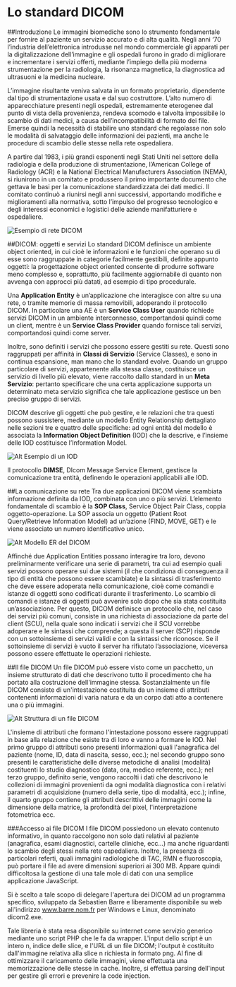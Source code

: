 Lo standard DICOM
=================

##Introduzione
Le immagini biomediche sono lo strumento fondamentale per fornire al paziente un servizio accurato e di alta qualità.  Negli anni ‘70 l’industria dell’elettronica introdusse nel mondo commerciale gli apparati per la digitalizzazione dell’immagine e gli ospedali furono in grado di migliorare e incrementare i servizi offerti, mediante l’impiego della più moderna strumentazione per la radiologia, la risonanza magnetica, la diagnostica ad ultrasuoni e la medicina nucleare.

L’immagine risultante veniva salvata in un formato proprietario, dipendente dal tipo di strumentazione usata e dal suo costruttore. L’alto numero di apparecchiature presenti negli ospedali, estremamente eterogenee dal punto di vista della provenienza, rendeva scomodo e talvolta impossibile lo scambio di dati medici, a causa dell’incompatibilità di formato dei file. Emerse quindi la necessità di stabilire uno standard che regolasse non solo le modalità di salvataggio delle informazioni dei pazienti, ma anche le procedure di scambio delle stesse nella rete ospedaliera.

A partire dal 1983, i più grandi esponenti negli Stati Uniti nel settore della radiologia e della produzione di strumentazione, l’American College of Radiology (ACR) e la National Electrical Manufacturers Association (NEMA), si riunirono in un comitato e produssero il primo importante documento che gettava le basi per la comunicazione standardizzata dei dati medici. Il comitato continuò a riunirsi negli anni successivi, apportando modifiche e miglioramenti alla normativa, sotto l’impulso del progresso tecnologico e degli interessi economici e logistici delle aziende manifatturiere e ospedaliere.

![Esempio di rete DICOM](http://www.trophos.org/wp-content/uploads/2011/04/retedicom.png "Esempio di rete DICOM")


##DICOM: oggetti e servizi
Lo standard DICOM definisce un ambiente object oriented, in cui cioè le informazioni e le funzioni che operano su di esse sono raggruppate in categorie facilmente gestibili, definite appunto oggetti: la progettazione object oriented consente di produrre software meno complesso e, soprattutto, più facilmente aggiornabile di quanto non avvenga con approcci più datati, ad esempio di tipo procedurale. 

Una __Application Entity__ è un’applicazione che interagisce con altre su una rete, o tramite memorie di massa removibili, adoperando il protocollo DICOM. In particolare una AE è un __Service Class User__ quando richiede servizi DICOM in un ambiente interconnesso, comportandosi quindi come un client, mentre è un __Service Class Provider__ quando fornisce tali servizi, comportandosi quindi come server.

Inoltre, sono definiti i servizi che possono essere gestiti su rete. Questi sono raggruppati per affinità in __Classi di Servizio__ (Service Classes), e sono in continua espansione, man mano che lo standard evolve. Quando un gruppo particolare di servizi, appartenente alla stessa classe, costituisce un servizio di livello più elevato, viene raccolto dallo standard in un __Meta Servizio__: pertanto specificare che una certa applicazione supporta un determinato meta servizio significa che tale applicazione gestisce un ben preciso gruppo di servizi. 

DICOM descrive gli oggetti che può gestire, e le relazioni che tra questi possono sussistere, mediante un modello Entity Relationship dettagliato nelle sezioni tre e quattro delle specifiche: ad ogni entità del modello è associata la __Information Object Definition__ (IOD) che la descrive, e l’insieme delle IOD costituisce l’Information Model.

![Alt Esempio di un IOD](http://digilander.libero.it/openworks/immagini/fig_1_2.jpg "Esempio di un IOD")

Il protocollo __DIMSE__, DIcom Message Service Element, gestisce la comunicazione tra entità, definendo le operazioni applicabili alle IOD.

##La comunicazione su rete
Tra due applicazioni DICOM viene scambiata informazione definita da IOD, combinata con uno o più servizi. L’elemento fondamentale di scambio è la __SOP Class__, Service Object Pair Class, coppia oggetto-operazione. La SOP associa un oggetto (Patient Root Query/Retrieve Information Model) ad un’azione (FIND, MOVE, GET) e le viene associato un numero identificativo unico. 

![Alt Modello ER del DICOM](http://digilander.libero.it/openworks/immagini/fig_1_1.jpg "Modello ER del DICOM")

Affinché due Application Entities possano interagire tra loro, devono preliminarmente verificare una serie di parametri, tra cui ad esempio quali servizi possono operare sui due sistemi (il che condiziona di conseguenza il tipo di entità che possono essere scambiate) e la sintassi di trasferimento che deve essere adoperata nella comunicazione, cioè come comandi e istanze di oggetti sono codificati durante il trasferimento. Lo scambio di comandi e istanze di oggetti può avvenire solo dopo che sia stata costituita un’associazione. Per questo, DICOM definisce un protocollo che, nel caso dei servizi più comuni, consiste in una richiesta di associazione  da parte del client (SCU), nella quale sono indicati i servizi che il SCU vorrebbe adoperare e le sintassi che comprende; a questa il server (SCP) risponde con un sottoinsieme di servizi validi e con la sintassi che riconosce. Se il sottoinsieme di servizi è vuoto il server ha rifiutato l’associazione, viceversa possono essere effettuate le operazioni richieste.

##Il file DICOM
Un file DICOM può essere visto come un pacchetto, un insieme strutturato di dati che descrivono tutto il procedimento che ha portato alla costruzione dell'immagine stessa. Sostanzialmente un file DICOM consiste di un'intestazione costituita da un insieme di attributi contenenti informazioni di varia natura e da un corpo dati atto a contenere una o più immagini. 

![Alt Struttura di un file DICOM](http://www.leadtools.com/help/leadtools/v175/dh/to/dicom.gif "Struttura di un file DICOM")

L'insieme di attributi che formano l'intestazione possono essere raggruppati in base alla relazione che esiste tra di loro e vanno a formare le IOD. Nel primo gruppo di attributi sono presenti informazioni quali l'anagrafica del paziente (nome, ID, data di nascita, sesso, ecc.); nel secondo gruppo sono presenti le caratteristiche delle diverse metodiche di analisi (modalità) costituenti lo studio diagnostico (data, ora, medico referente, ecc.); nel terzo gruppo, definito serie, vengono raccolti i dati che descrivono le collezioni di immagini provenienti da ogni modalità diagnostica con i relativi parametri di acquisizione (numero della serie, tipo di modalità, ecc.); infine, il quarto gruppo contiene gli attributi descrittivi delle immagini come la dimensione della matrice, la profondità del pixel, l'interpretazione fotometrica ecc. 

###Accesso ai file DICOM
I file DICOM possiedono un elevato contenuto informativo, in quanto raccolgono non solo dati relativi al paziente (anagrafica, esami diagnostici, cartelle cliniche, ecc...) ma anche riguardanti lo scambio degli stessi nella rete ospedaliera.
Inoltre, la presenza di particolari referti, quali immagini radiologiche di TAC, RMN e fluoroscopia, può portare il file  ad avere dimensioni superiori ai 300 MB.
Appare quindi difficoltosa la gestione di una tale mole di dati con una semplice applicazione JavaScript.

Si è scelto a tale scopo di delegare l'apertura dei DICOM ad un programma specifico, sviluppato da Sebastien Barre e liberamente disponibile su web all'indirizzo www.barre.nom.fr per Windows e Linux, denominato dicom2.exe.

Tale libreria è stata resa disponibile su internet come servizio generico mediante uno script PHP che le fa da wrapper.
L'input dello script è un intero n, indice delle slice, e l'URL di un file DICOM; l'output è costituito dall'immagine relativa alla slice n richiesta in formato png. 
Al fine di ottimizzare il caricamento delle immagini, viene effettuata una memorizzazione delle stesse in cache.
Inoltre, si effettua parsing dell'input per gestire gli errori e prevenire la code injection.







